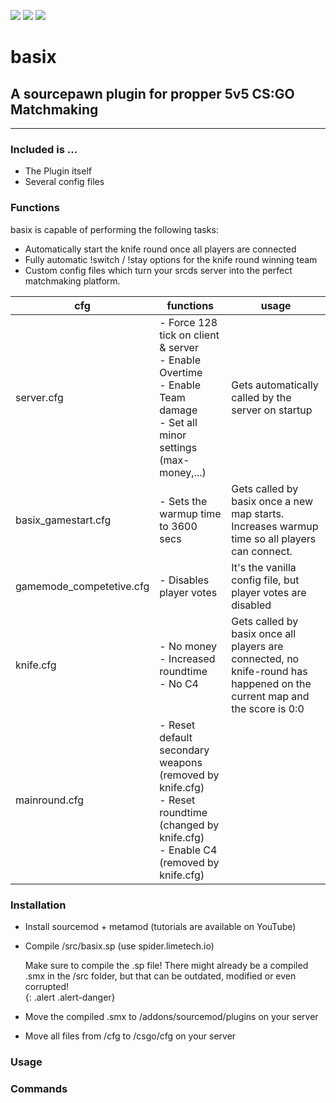 <img src="https://img.shields.io/github/license/nighttimedev/cs-basix?style=flat-square"> <img src="https://img.shields.io/github/size/nighttimedev/cs-basix?style=flat-square"> <img src="https://img.shields.io/github/downloads/nighttimedev/cs-basix/total?style=flat-square">

# basix
## A sourcepawn plugin for propper 5v5 CS:GO Matchmaking
---
### Included is ...
- The Plugin itself
- Several config files
### Functions  
basix is capable of performing the following tasks:  
- Automatically start the knife round once all players are connected
- Fully automatic !switch / !stay options for the knife round winning team
- Custom config files which turn your srcds server into the perfect matchmaking platform.

cfg | functions | usage |
----|-----------|-------|
server.cfg | - Force 128 tick on client & server<br>- Enable Overtime<br>- Enable Team damage<br>- Set all minor settings (max-money,...) | Gets automatically called by the server on startup |
basix_gamestart.cfg | - Sets the warmup time to 3600 secs | Gets called by basix once a new map starts. Increases warmup time so all players can connect. |
gamemode_competetive.cfg | - Disables player votes | It's the vanilla config file, but player votes are disabled
knife.cfg | - No money<br>- Increased roundtime<br>- No C4 |Gets called by basix once all players are connected, no knife-round has happened on the current map and the score is 0:0|
mainround.cfg | - Reset default secondary weapons (removed by knife.cfg)<br>- Reset roundtime (changed by knife.cfg)<br>- Enable C4 (removed by knife.cfg)

### Installation  
- Install sourcemod + metamod (tutorials are available on YouTube)
- Compile /src/basix.sp (use spider.limetech.io)

    Make sure to compile the .sp file! There might already be a compiled .smx in the /src folder, but that can be outdated, modified or even corrupted!  
    {: .alert .alert-danger}

- Move the compiled .smx to /addons/sourcemod/plugins on your server
- Move all files from /cfg to /csgo/cfg on your server
### Usage  

### Commands  